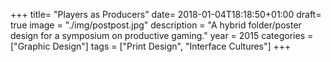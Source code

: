 +++
title= "Players as Producers"
date= 2018-01-04T18:18:50+01:00
draft= true
image = "./img/postpost.jpg"
description = "A hybrid folder/poster design for a symposium on productive gaming."
year = 2015
categories = ["Graphic Design"]
tags = ["Print Design", "Interface Cultures"]
+++


<!--more-->